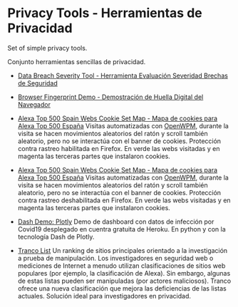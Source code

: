 # Privacy Tools - Herramientas de Privacidad

Set of simple privacy tools.

Conjunto herramientas sencillas de privacidad.

* [Data Breach Severity Tool - Herramienta Evaluación Severidad Brechas de Seguridad](https://mercaderd.github.io/PrivacyTools/DBSeverity/index.html)

* [Browser Fingerprint Demo - Demostración de Huella Digital del Navegador](https://mercaderd.github.io/PrivacyTools/BrowserFingerprint/index.html)

* [Alexa Top 500 Spain Webs Cookie Set Map - Mapa de cookies para Alexa Top 500 España](https://floating-beyond-97931.herokuapp.com) Visitas automatizadas con [OpenWPM](https://github.com/mozilla/OpenWPM), durante la visita se hacen movimientos aleatorios del ratón y scroll también aleatorio, pero no se interactúa con el banner de cookies. Protección contra rastreo habilitada en Firefox. En verde las webs visitadas y en magenta las terceras partes que instalaron cookies.

* [Alexa Top 500 Spain Webs Cookie Set Map - Mapa de cookies para Alexa Top 500 España](https://fast-badlands-68938.herokuapp.com) Visitas automatizadas con [OpenWPM](https://github.com/mozilla/OpenWPM), durante la visita se hacen movimientos aleatorios del ratón y scroll también aleatorio, pero no se interactúa con el banner de cookies. Protección contra rastreo deshabilitada en Firefox. En verde las webs visitadas y en magenta las terceras partes que instalaron cookies.

* [Dash Demo: Plotly](https://safe-inlet-70219.herokuapp.com) Demo de dashboard con datos de infección por Covid19 desplegado en cuentra gratuita de Heroku. En python y con la tecnología Dash de Plotly.

* [Tranco List](https://tranco-list.eu/) Un ranking de sitios principales orientado a la investigación a prueba de manipulación. Los investigadores en seguridad web o mediciones de Internet a menudo utilizan clasificaciones de sitios web populares (por ejemplo, la clasificación de Alexa). Sin embargo, algunas de estas listas pueden ser manipuladas (por actores maliciosos). Tranco ofrece una nueva clasificación que mejora las deficiencias de las listas actuales. Solución ideal para investigadores en privacidad.